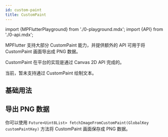 ```yaml
---
id: custom-paint
title: CustomPaint
---
```


import {MPFlutterPlayground} from './0-playground.mdx';
import {API} from './0-api.mdx';

MPFlutter 支持大部分 CustomPaint 能力，并提供额外的 API 可用于将 CustomPaint 画面导出成 PNG 数据。

CustomPaint 在平台的实现是通过 Canvas 2D API 完成的。

当前，暂未支持通过 CustomPaint 绘制文本。

## 基础用法

<MPFlutterPlayground source="/zh/samples/custom_paint.txt" height="500px" />

## 导出 PNG 数据

你可以使用 `Future<Uint8List> fetchImageFromCustomPaint(GlobalKey customPaintKey)` 方法将 CustomPaint 画面保存成 PNG 数据。